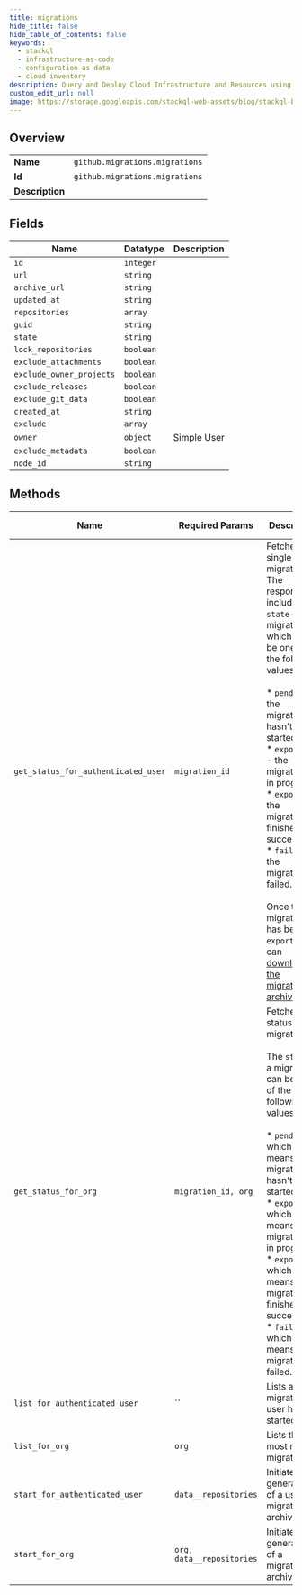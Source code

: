 ```yaml
---
title: migrations
hide_title: false
hide_table_of_contents: false
keywords:
  - stackql
  - infrastructure-as-code
  - configuration-as-data
  - cloud inventory
description: Query and Deploy Cloud Infrastructure and Resources using SQL
custom_edit_url: null
image: https://storage.googleapis.com/stackql-web-assets/blog/stackql-blog-post-featured-image.png
---
```

  
    

## Overview
<table><tbody>
<tr><td><b>Name</b></td><td><code>github.migrations.migrations</code></td></tr>
<tr><td><b>Id</b></td><td><code>github.migrations.migrations</code></td></tr>
<tr><td><b>Description</b></td><td></td></tr>
</tbody></table>

## Fields
| Name | Datatype | Description |
| ---- | -------- | ----------- |
| `id` | `integer` |  |
| `url` | `string` |  |
| `archive_url` | `string` |  |
| `updated_at` | `string` |  |
| `repositories` | `array` |  |
| `guid` | `string` |  |
| `state` | `string` |  |
| `lock_repositories` | `boolean` |  |
| `exclude_attachments` | `boolean` |  |
| `exclude_owner_projects` | `boolean` |  |
| `exclude_releases` | `boolean` |  |
| `exclude_git_data` | `boolean` |  |
| `created_at` | `string` |  |
| `exclude` | `array` |  |
| `owner` | `object` | Simple User |
| `exclude_metadata` | `boolean` |  |
| `node_id` | `string` |  |
## Methods
| Name | Required Params | Description | Accessible by |
| ---- | --------------- | ----------- | ------------- |
| `get_status_for_authenticated_user` | `migration_id` | Fetches a single user migration. The response includes the `state` of the migration, which can be one of the following values:<br /><br />*   `pending` - the migration hasn't started yet.<br />*   `exporting` - the migration is in progress.<br />*   `exported` - the migration finished successfully.<br />*   `failed` - the migration failed.<br /><br />Once the migration has been `exported` you can [download the migration archive](https://docs.github.com/rest/reference/migrations#download-a-user-migration-archive). | SELECT |
| `get_status_for_org` | `migration_id, org` | Fetches the status of a migration.<br /><br />The `state` of a migration can be one of the following values:<br /><br />*   `pending`, which means the migration hasn't started yet.<br />*   `exporting`, which means the migration is in progress.<br />*   `exported`, which means the migration finished successfully.<br />*   `failed`, which means the migration failed. | SELECT |
| `list_for_authenticated_user` | `` | Lists all migrations a user has started. | SELECT |
| `list_for_org` | `org` | Lists the most recent migrations. | SELECT |
| `start_for_authenticated_user` | `data__repositories` | Initiates the generation of a user migration archive. | EXEC |
| `start_for_org` | `org, data__repositories` | Initiates the generation of a migration archive. | EXEC |
